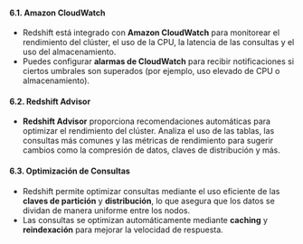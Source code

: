 #### 6.1. **Amazon CloudWatch**

- Redshift está integrado con **Amazon CloudWatch** para monitorear el rendimiento del clúster, el uso de la CPU, la latencia de las consultas y el uso del almacenamiento.
- Puedes configurar **alarmas de CloudWatch** para recibir notificaciones si ciertos umbrales son superados (por ejemplo, uso elevado de CPU o almacenamiento).

#### 6.2. **Redshift Advisor**

- **Redshift Advisor** proporciona recomendaciones automáticas para optimizar el rendimiento del clúster. Analiza el uso de las tablas, las consultas más comunes y las métricas de rendimiento para sugerir cambios como la compresión de datos, claves de distribución y más.

#### 6.3. **Optimización de Consultas**

- Redshift permite optimizar consultas mediante el uso eficiente de las **claves de partición** y **distribución**, lo que asegura que los datos se dividan de manera uniforme entre los nodos.
- Las consultas se optimizan automáticamente mediante **caching** y **reindexación** para mejorar la velocidad de respuesta.